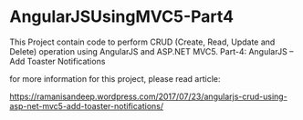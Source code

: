 # AngularJSUsingMVC5-Part4
This Project contain code to perform CRUD (Create, Read, Update and Delete) operation using AngularJS and ASP.NET MVC5.   Part-4: AngularJS – Add Toaster Notifications

for more information for this project, please read article:

https://ramanisandeep.wordpress.com/2017/07/23/angularjs-crud-using-asp-net-mvc5-add-toaster-notifications/
